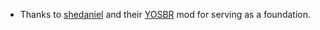+ Thanks to [shedaniel](https://www.curseforge.com/members/shedaniel) and their [YOSBR](https://www.curseforge.com/minecraft/mc-mods/yosbr) mod for serving as a foundation.

